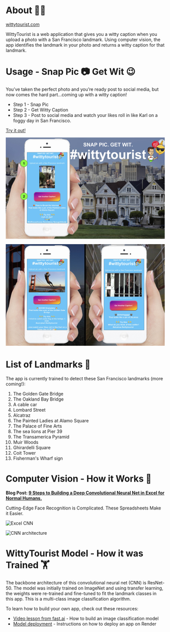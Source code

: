 # About 🤳🌉

[wittytourist.com](https://wittytourist.com)


WittyTourist is a web application that gives you a witty caption when you upload a photo with a San Francisco landmark.  Using computer vision, the app identifies the landmark in your photo and returns a witty caption for that landmark.

# Usage - Snap Pic 📷 Get Wit 😉
You’ve taken the perfect photo and you’re ready post to social media, but now comes the hard part…coming up with a witty caption!

- Step 1 - Snap Pic
- Step 2 - Get Witty Caption
- Step 3 - Post to social media and watch your likes roll in like Karl on a foggy day in San Francisco.

[Try it out!](https://wittytourist.com)

![Snap Pic, Get Wit #wittytourist](https://github.com/DaveSmith227/witty-tourist/blob/master/screenshots/mockup-painted-ladies-small.jpg)

![Screenshots #wittytourist](https://github.com/DaveSmith227/witty-tourist/blob/master/screenshots/mockup-alcatraz-golden-gate-small.jpg)


# List of Landmarks 🌁
The app is currently trained to detect these San Francisco landmarks (more coming!):

1. The Golden Gate Bridge
2. The Oakland Bay Bridge
3. A cable car
4. Lombard Street
5. Alcatraz
6. The Painted Ladies at Alamo Square
7. The Palace of Fine Arts
8. The sea lions at Pier 39
9. The Transamerica Pyramid
10. Muir Woods
11. Ghirardelli Square
12. Coit Tower
13. Fisherman's Wharf sign

# Computer Vision - How it Works 🧐

__Blog Post: [9 Steps to Building a Deep Convolutional Neural Net in Excel for Normal Humans.](https://towardsdatascience.com/cutting-edge-face-recognition-is-complicated-these-spreadsheets-make-it-easier-e7864dbf0e1a)__

Cutting-Edge Face Recognition is Complicated. These Spreadsheets Make it Easier.

![Excel CNN](https://cdn-images-1.medium.com/max/1800/1*m65nIVO62a4Dua2QzmPI2A.png)

![CNN architecture](https://cdn-images-1.medium.com/max/2000/1*JrxHmdQH4HFNj4aBtuuEpQ.png)

# WittyTourist Model - How it was Trained 🏋️

The backbone architecture of this convolutional neural net (CNN) is ResNet-50.  The model was initially trained on ImageNet and using transfer learning, the weights were re-trained and fine-tuned to fit the landmark classes in this app.  This is a multi-class image classification algorithm.

To learn how to build your own app, check out these resources:

- [Video lesson from fast.ai](https://course.fast.ai/videos/?lesson=1) - How to build an image classification model
- [Model deployment](https://course.fast.ai/deployment_render.html) - Instructions on how to deploy an app on Render